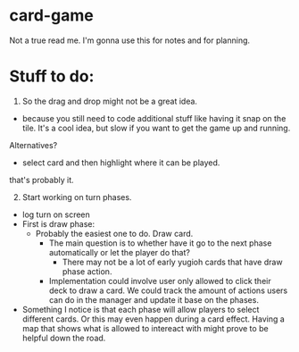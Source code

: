 # card-game

Not a true read me. I'm gonna use this for notes and for planning.

# Stuff to do:

1. So the drag and drop might not be a great idea.

- because you still need to code additional stuff like having it snap on the tile. It's a cool idea, but slow if you want to get the game up and running.

Alternatives?

- select card and then highlight where it can be played.

that's probably it.

2. Start working on turn phases.

- log turn on screen
- First is draw phase:
  - Probably the easiest one to do. Draw card.
    - The main question is to whether have it go to the next phase automatically or let the player do that?
      - There may not be a lot of early yugioh cards that have draw phase action.
    - Implementation could involve user only allowed to click their deck to draw a card. We could track the amount of actions users can do in the manager and update it base on the phases.
- Something I notice is that each phase will allow players to select different cards. Or this may even happen during a card effect. Having a map that shows what is allowed to intereact with might prove to be helpful down the road.
